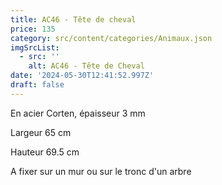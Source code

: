 ```yaml
---
title: AC46 - Tête de cheval
price: 135
category: src/content/categories/Animaux.json
imgSrcList:
  - src: ''
    alt: AC46 - Tête de Cheval
date: '2024-05-30T12:41:52.997Z'
draft: false
---
```



En acier Corten, épaisseur 3 mm

Largeur 65 cm

Hauteur 69.5 cm

A fixer sur un mur ou sur le tronc d'un arbre
